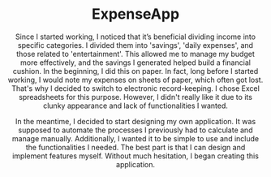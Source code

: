 <h1 align="center"> ExpenseApp</h1>
<p align="center">
  Since I started working, I noticed that it’s beneficial dividing income into specific categories. I divided them into 'savings', 'daily expenses', and those related to 'entertainment'.
  This allowed me to manage my budget more effectively, and the savings I generated helped build a financial cushion. In the beginning, I did this on paper. 
  In fact, long before I started working, I would note my expenses on sheets of paper, which often got lost. That's why I decided to switch to electronic record-keeping. 
  I chose Excel spreadsheets for this purpose. However, I didn't really like it due to its clunky appearance and lack of functionalities I wanted.
</p>
<p align="center">
  In the meantime, I decided to start designing my own application. It was supposed to automate the processes I previously had to calculate and manage manually.
  Additionally, I wanted it to be simple to use and include the functionalities I needed. The best part is that I can design and implement features myself. 
  Without much hesitation, I began creating this application.
</p>
<img src="">
